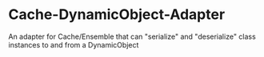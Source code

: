 # Cache-DynamicObject-Adapter
An adapter for Cache/Ensemble that can "serialize" and "deserialize" class instances to and from a DynamicObject
